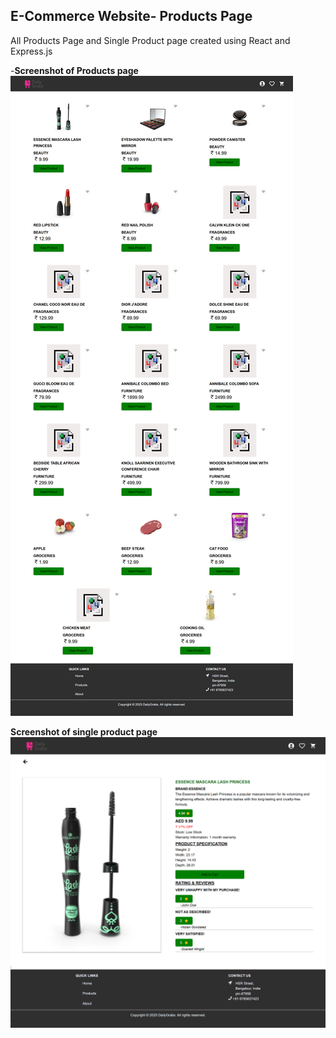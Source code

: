 <h2>E-Commerce Website- Products Page </h2>
<p>All Products Page and Single Product page created using React and Express.js </p>

-**Screenshot of Products page**
![img alt](https://github.com/shanamohamedali/productlistExpressReact/blob/master/Screenshot_2025-05-14_18-25-02_0.png)

**Screenshot of single product page**
![img alt](https://github.com/shanamohamedali/productlistExpressReact/blob/master/Screenshot_2025-05-14_18-25-32_0.png)
